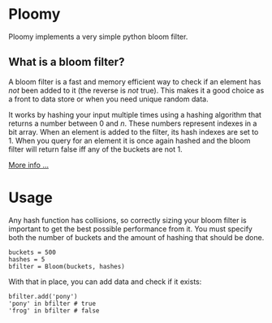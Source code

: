 # Ploomy

Ploomy implements a very simple python bloom filter.

## What is a bloom filter?
A bloom filter is a fast and memory efficient way to check if an element has
_not_ been added to it (the reverse is _not_ true). This makes it a good
choice as a front to data store or when you need unique random data.

It works by hashing your input multiple times using a hashing algorithm
that returns a number between 0 and _n_. These numbers represent indexes in
a bit array. When an element is added to the filter, its hash indexes are
set to 1. When you query for an element it is once again hashed and the bloom
filter will return false iff any of the buckets are not 1.

[More info ...](http://en.wikipedia.org/wiki/Bloom_filter)

# Usage

Any hash function has collisions, so correctly sizing your bloom filter is
important to get the best possible performance from it. You must specify
both the number of buckets and the amount of hashing that should be done.

    buckets = 500
    hashes = 5
    bfilter = Bloom(buckets, hashes)

With that in place, you can add data and check if it exists:

    bfilter.add('pony')
    'pony' in bfilter # true
    'frog' in bfilter # false